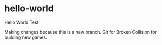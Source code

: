 # hello-world
Hello World Test

Making changes because this is a new branch.
Git for Broken Collision for building new games.
